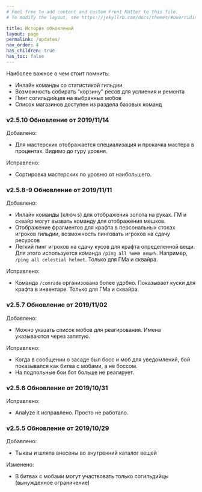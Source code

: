 ```yaml
---
# Feel free to add content and custom Front Matter to this file.
# To modify the layout, see https://jekyllrb.com/docs/themes/#overriding-theme-defaults

title: История обновлений
layout: page
permalink: /updates/
nav_order: 4
has_children: true
has_toc: false
---
```


Наиболее важное о чем стоит помнить: 
- Инлайн команды со статистикой гильдии 
- Возможность собирать "корзину" ресов для услиения и ремонта
- Пинг согильдийцев на выбранных мобов
- Список магазинов доступен из раздела базовых команд 

### v2.5.10 Обновление от 2019/11/14

Добавлено: 
- Для мастерских отображается специализация и прокачка мастера в процентах. Видимо до гуру уровня. 

Исправлено:
- Сортировка мастерских по уровню от наибольшего. 

### v2.5.8-9 Обновление от 2019/11/11

Добавлено: 
- Инлайн команды (ключ s) для отображения золота на руках. ГМ и сквайр могут вызвать команду для отображения мешков. 
- Отображение фрагментов для крафта в персональных стоках игроков гильдии, возможность пинговать игроков на сдачу ресурсов
- Легкий пинг игроков на сдачу кусов для крафта определенной вещи. Для этого используется команда `/ping all %имя вещи%`. Например, `/ping all celestial helmet`. Только для ГМа и сквайра. 

Исправлено: 
- Команда `/comrade` организована более удобно. Показывает куски для крафта в инвентаре. Только для ГМа и сквайра. 

### v2.5.7 Обновление от 2019/11/02 

Добавлено: 
- Можно указать список мобов для реагирования. Имена указываются через запятую. 

Исправлено:
- Когда в сообщении о засаде был босс и моб для уведомлений, бой показывался как битва с мобами, а не боссом. 
- На подпольные бои бот больше не реагирует. 

### v2.5.6 Обновление от 2019/10/31 

Исправлено:
- Analyze it исправлено. Просто не работало.  

### v2.5.5 Обновление от 2019/10/29 

Добавлено: 
- Тыквы и шляпа внесены во внутренний каталог вещей 

Изменено:
- В битвах с мобами могут участвовать только согильдийцы (вынужденное ограничение)

